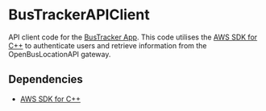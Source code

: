 # BusTrackerAPIClient

API client code for the [BusTracker App](https://github.com/zwill22/BusTracker.git).
This code utilises the [AWS SDK for C++](https://aws.amazon.com/sdk-for-cpp/)
to authenticate users and retrieve information from the OpenBusLocationAPI gateway.

## Dependencies

- [AWS SDK for C++](https://aws.amazon.com/sdk-for-cpp/)
